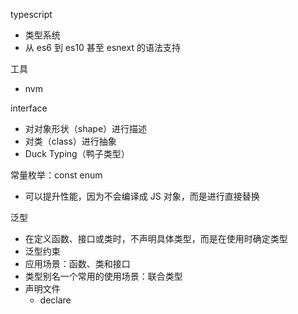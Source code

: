 typescript
* 类型系统
* 从 es6 到 es10 甚至 esnext 的语法支持

工具
* nvm

interface
* 对对象形状（shape）进行描述
* 对类（class）进行抽象
* Duck Typing（鸭子类型）

常量枚举：const enum
* 可以提升性能，因为不会编译成 JS 对象，而是进行直接替换

泛型
* 在定义函数、接口或类时，不声明具体类型，而是在使用时确定类型
* 泛型约束
* 应用场景：函数、类和接口
* 类型别名一个常用的使用场景：联合类型
* 声明文件
  * declare